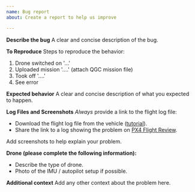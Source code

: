 ```yaml
---
name: Bug report
about: Create a report to help us improve

---
```


**Describe the bug**
A clear and concise description of the bug.

**To Reproduce**
Steps to reproduce the behavior:
1. Drone switched on '...'
2. Uploaded mission '....' (attach QGC mission file)
3. Took off '....'
4. See error

**Expected behavior**
A clear and concise description of what you expected to happen.

**Log Files and Screenshots**
*Always* provide a link to the flight log file:
- Download the flight log file from the vehicle ([tutorial](https://docs.px4.io/en/getting_started/flight_reporting.html)).
- Share the link to a log showing the problem on [PX4 Flight Review](http://logs.px4.io/).

Add screenshots to help explain your problem.

**Drone (please complete the following information):**
- Describe the type of drone.
- Photo of the IMU / autopilot setup if possible.

**Additional context**
Add any other context about the problem here.
